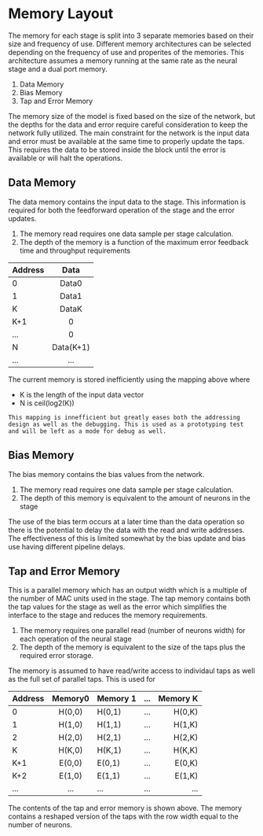 # Memory Layout 

The memory for each stage is split into 3 separate memories based on their size and frequency of use. Different memory architectures can be selected depending on the frequency of use and properites of the memories. This architecture assumes a memory running at the same rate as the neural stage and a dual port memory.

1. Data Memory
1. Bias Memory
1. Tap and Error Memory

The memory size of the model is fixed based on the size of the network, but the depths for the data and error require careful consideration to keep the network fully utilized. The main constraint for the network is the input data and error must be available at the same time to properly update the taps. This requires the data to be stored inside the block until the error is available or will halt the operations. 

## Data Memory
The data memory contains the input data to the stage. This information is required for both the feedforward operation of the stage and the error updates. 

1. The memory read requires one data sample per stage calculation. 
1. The depth of the memory is a function of the maximum error feedback time and throughput requirements

| Address       | Data         |
| ------------- |:------------:| 
| 0             | Data0        |  
| 1             | Data1        |  
| K             | DataK        | 
| K+1           | 0            | 
| ...           | 0            | 
| N             | Data(K+1)    |
| ...           | ...          |

The current memory is stored inefficiently using the mapping above where 

* K is the length of the input data vector
* N is ceil(log2(K))

`This mapping is innefficient but greatly eases both the addressing design as well as the debugging. This is used as a prototyping test and will be left as a mode for debug as well. `

## Bias Memory

The bias memory contains the bias values from the network. 

1. The memory read requires one data sample per stage calculation. 
1. The depth of this memory is equivalent to the amount of neurons in the stage

The use of the bias term occurs at a later time than the data operation so there is the potential to delay the data with the read and write addresses. The effectiveness of this is limited somewhat by the bias update and bias use having different pipeline delays. 

## Tap and Error Memory
This is a parallel memory which has an output width which is a multiple of the number of MAC units used in the stage. The tap memory contains both the tap values for the stage as well as the error which simplifies the interface to the stage and reduces the memory requirements. 

1. The memory requires one parallel read (number of neurons width) for each operation of the neural stage
1. The depth of the memory is equivalent to the size of the taps plus the required error storage. 

The memory is assumed to have read/write access to individaul taps as well as the full set of parallel taps. This is used for 


| Address       | Memory0      | Memory 1     | ...          | Memory K |
| ------------- |:------------:|------------- |:------------:|---------:| 
| 0             | H(0,0)       | H(0,1)       | ...          | H(0,K)   |
| 1             | H(1,0)       | H(1,1)       | ...          | H(1,K)   |
| 2             | H(2,0)       | H(2,1)       | ...          | H(2,K)   |
| K             | H(K,0)       | H(K,1)       | ...          | H(K,K)   |
| K+1           | E(0,0)       | E(0,1)       | ...          | E(0,K)   |
| K+2           | E(1,0)       | E(1,1)       | ...          | E(1,K)   |
| ...           | ...          | ...          | ...          | ...      |

The contents of the tap and error memory is shown above. The memory contains a reshaped version of the taps with the row width equal to the number of neurons. 






